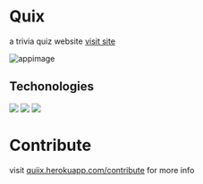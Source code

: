 # Quix

a trivia quiz website <a href="https://quiix.herokuapp.com">visit site</a>

![appimage](https://github.com/Abdulmumin1/Quix/app/static/assets/app_image.png)

## Techonologies

[<img src="https://img.shields.io/badge/flask-red.svg?logo=LOGO">](LINK)
[<img src="https://img.shields.io/badge/Bootstrap-blue.svg?logo=LOGO">](LINK)
[<img src="https://img.shields.io/badge/python-yellow.svg?logo=LOGO">](LINK)

<!-- [<img src="https://img.shields.io/badge/flask-red.svg?logo=LOGO">](LINK) -->

# Contribute

visit [quiix.herokuapp.com/contribute](https://quiix.herokuapp.com/contribute) for more info

